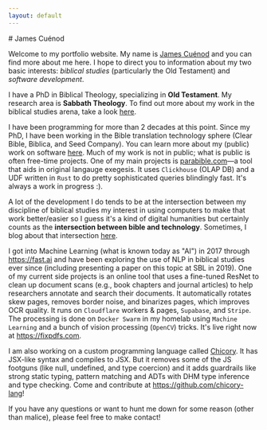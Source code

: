 ```yaml
---
layout: default
---
```


<div class="lead pretty-links">
# James Cuénod

Welcome to my portfolio website. My name is [James Cuénod](/) and you can find more about me here. I hope to direct you to information about my two basic interests: *biblical studies* (particularly the Old Testament) and *software development*.

I have a PhD in Biblical Theology, specializing in **Old Testament**. My research area is **Sabbath Theology**. To find out more about my work in the biblical studies arena, take a look [here](biblical/).

I have been programming for more than 2 decades at this point. Since my PhD, I have been working in the Bible translation technology sphere (Clear Bible, Biblica, and Seed Company). You can learn more about my (public) work on software [here](software/). Much of my work is not in public; what is public is often free-time projects. One of my main projects is [parabible.com](https://parabible.com)—a tool that aids in original langauge exegesis. It uses `Clickhouse` (OLAP DB) and a UDF written in `Rust` to do pretty sophisticated queries blindingly fast. It's always a work in progress :).

A lot of the development I do tends to be at the intersection between my discipline of biblical studies my interest in using computers to make that work better/easier so I guess it's a kind of digital humanities but certainly counts as the **intersection between bible and technology**. Sometimes, I blog about that intersection [here](https://jcuenod.github.io/bibletech).

I got into Machine Learning (what is known today as "AI") in 2017 through <https://fast.ai> and have been exploring the use of NLP in biblical studies ever since (including presenting a paper on this topic at SBL in 2019). One of my current side projects is an online tool that uses a fine-tuned ResNet to clean up document scans (e.g., book chapters and journal articles) to help researchers annotate and search their documents. It automatically rotates skew pages, removes border noise, and binarizes pages, which improves OCR quality. It runs on `Cloudflare` workers & pages, `Supabase`, and `Stripe`. The processing is done on `Docker Swarm` in my homelab using `Machine Learning` and a bunch of vision processing (`OpenCV`) tricks. It's live right now at <https://fixpdfs.com>.

I am also working on a custom programming language called [Chicory](https://chicory-lang.github.io/). It has JSX-like syntax and compiles to JSX. But it removes some of the JS footguns (like null, undefined, and type coercion) and it adds guardrails like strong static typing, pattern matching and ADTs with DHM type inference and type checking. Come and contribute at <https://github.com/chicory-lang>!

If you have any questions or want to hunt me down for some reason (other than malice), please feel free to make contact!
</div>
